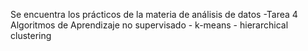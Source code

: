 Se encuentra los prácticos de la materia de análisis de datos -Tarea 4 Algoritmos de Aprendizaje no supervisado - k-means - hierarchical clustering
